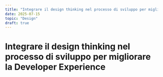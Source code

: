 ```yaml
---
title: "Integrare il design thinking nel processo di sviluppo per migliorare la Developer Experience"
date: 2025-07-15
topic: "Design"
draft: true
---
```


# Integrare il design thinking nel processo di sviluppo per migliorare la Developer Experience

<!-- Contenuto del post da sviluppare -->

